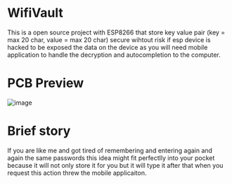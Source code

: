 # WifiVault
This is a open source project with ESP8266 that store key value pair (key = max 20 char, value = max 20 char) secure wihtout risk if esp device is hacked to be exposed the data on the device as you will need mobile application to handle the decryption and autocompletion to the computer.

# PCB Preview
![image](https://i.ibb.co/bWyPmk1/Screenshot-2019-07-22-at-10-46-30.png)

# Brief story
If you are like me and got tired of remembering and entering again and again the same passwords this idea might fit perfectlly into your pocket because it will not only store it for you but it will type it after that when you request this action threw the mobile applicaiton.
